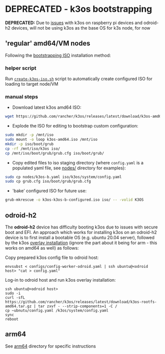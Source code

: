 # DEPRECATED - k3os bootstrapping

**DEPRECATED:** Due to [issues](https://github.com/billimek/homelab-infrastructure/issues/19) with k3os on raspberry pi devices and odroid-h2 devices, will not be using k3os as the base OS for k3s node, for now

## 'regular' amd64/VM nodes

Following the [bootstrapping ISO](https://github.com/rancher/k3os#remastering-iso) installation method:

### helper script

Run [`create-k3os-iso.sh`](create-k3os-iso.sh) script to automatically create configured ISO for loading to target node/VM

### manual steps

* Download latest k3os amd64 ISO:

```sh
wget https://github.com/rancher/k3os/releases/latest/download/k3os-amd64.iso
```

* Explode the ISO for editing to bootstrap custom configuration:

```sh
sudo mkdir -p /mnt/iso
sudo mount -o loop k3os-amd64.iso /mnt/iso
mkdir -p iso/boot/grub
cp -rf /mnt/iso/k3os iso/
cp /mnt/iso/boot/grub/grub.cfg iso/boot/grub/
```

* Copy edited files to iso staging directory (where `config.yaml` is a populated yaml file, see [nodes/](nodes/) directory for examples):

```sh
sudo cp nodes/k3os-b.yaml iso/k3os/system/config.yaml
sudo cp grub.cfg iso/boot/grub/grub.cfg
```

* 'bake' configured ISO for future use:

```sh
grub-mkrescue -o k3os-k3os-b-configured.iso iso/ -- -volid K3OS
```

## odroid-h2

The **odroid-h2** device has difficulty booting k3os due to issues with secure boot and EFI.  An approach which works for installing k3os on an odroid-h2 device is to first install a bootable OS (e.g. ubuntu 20.04 server), followed by the k3os [overlay installation](https://github.com/rancher/k3os#arm-overlay-installation) (ignore the part about it being for arm - this works on amd64 as well) as follows:

Copy prepared k3os config file to odroid host:

```shell
envsubst < configs/config-worker-odroid.yaml | ssh ubuntu@<odroid host> "cat > config.yaml"
```

Log-in to odroid host and run k3os overlay installation:

```shell
ssh ubuntu@<odroid host>
sudo -i
curl -sfL https://github.com/rancher/k3os/releases/latest/download/k3os-rootfs-amd64.tar.gz | tar zxvf - --strip-components=1 -C /
cp ~ubnutu/config.yaml /k3os/system/config.yaml
sync
reboot
```

## arm64

See [arm64](arm64/) directory for specific instructions
